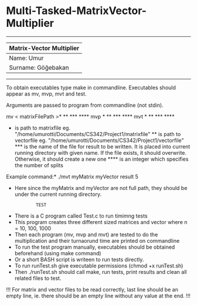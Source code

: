 # Multi-Tasked-MatrixVector-Multiplier
 ---------------------------------------
|	Matrix-Vector Multiplier	|
|---------------------------------------|
|	Name:		Umur		|
|	Surname:	Göğebakan	|
 ---------------------------------------

To obtain executables type make in commandline.
Executables should appear as mv, mvp, mvt and test.

Arguments are passed to program from commandline (not stdin).

mv < matrixFilePath >* <vectorFilePath>** <resultFileName>*** <K>****
mvp <matrixFilePath>* <vectorFilePath>** <resultFileName>*** <K>****
mvt <matrixFilePath>* <vectorFilePath>** <resultFileName>*** <K>****

*	<matrixFilePath> is path to matrixfile eg. "/home/umurotti/Documents/CS342/Project1/matrixfile"
**	<vectorFilePath> is path to vectorfile eg. "/home/umurotti/Documents/CS342/Project1/vectorfile"
***	<resultFileName> is the name of the file for result to be written.
	It is placed into current running directory with given name. If the file exists, it should overwrite. Otherwise, it should create a new one
****	<K> is an integer which specifies the number of splits

Example command:*
	./mvt myMatrix myVector result 5
*	Here since the myMatrix and myVector are not full path, they should be under the current running directory.

				TEST
- There is a C program called Test.c to run timimng tests
- This program creates three different sized matrices and vector where n = 10, 100, 1000
- Then each program (mv, mvp and mvt) are tested to do the multiplication and their turnaorund time are printed on commandline
- To run the test program manually, executables should be obtained beforehand (using make command)
- Or a short BASH script is writeen to run tests directly.
- To run runTest.sh give executable permissions (chmod +x runTest.sh)
- Then ./runTest.sh should call make, run tests, print results and clean all related files to test.

!!! For matrix and vector files to be read correctly, last line should be an empty line, ie. there should be an empty line without any value at the end. !!!
